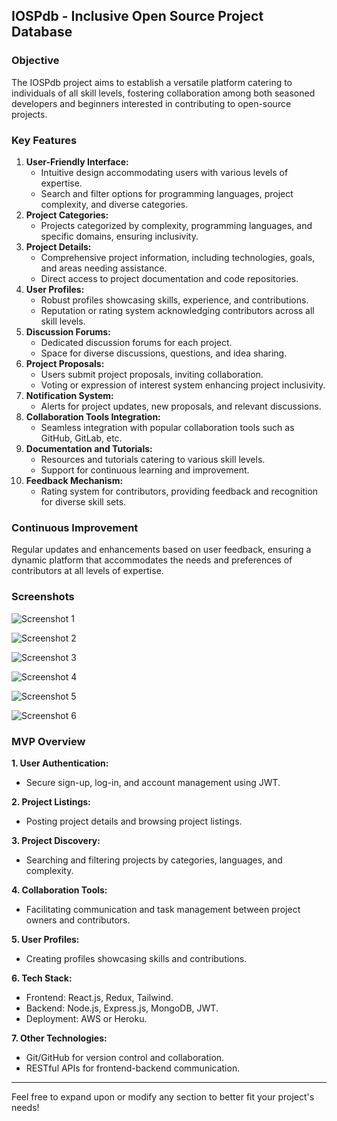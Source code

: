 ## IOSPdb - Inclusive Open Source Project Database

### Objective
The IOSPdb project aims to establish a versatile platform catering to individuals of all skill levels, fostering collaboration among both seasoned developers and beginners interested in contributing to open-source projects.

### Key Features
1. **User-Friendly Interface:**
   - Intuitive design accommodating users with various levels of expertise.
   - Search and filter options for programming languages, project complexity, and diverse categories.
2. **Project Categories:**
   - Projects categorized by complexity, programming languages, and specific domains, ensuring inclusivity.
3. **Project Details:**
   - Comprehensive project information, including technologies, goals, and areas needing assistance.
   - Direct access to project documentation and code repositories.
4. **User Profiles:**
   - Robust profiles showcasing skills, experience, and contributions.
   - Reputation or rating system acknowledging contributors across all skill levels.
5. **Discussion Forums:**
   - Dedicated discussion forums for each project.
   - Space for diverse discussions, questions, and idea sharing.
6. **Project Proposals:**
   - Users submit project proposals, inviting collaboration.
   - Voting or expression of interest system enhancing project inclusivity.
7. **Notification System:**
   - Alerts for project updates, new proposals, and relevant discussions.
8. **Collaboration Tools Integration:**
   - Seamless integration with popular collaboration tools such as GitHub, GitLab, etc.
9. **Documentation and Tutorials:**
   - Resources and tutorials catering to various skill levels.
   - Support for continuous learning and improvement.
10. **Feedback Mechanism:**
    - Rating system for contributors, providing feedback and recognition for diverse skill sets.

### Continuous Improvement
Regular updates and enhancements based on user feedback, ensuring a dynamic platform that accommodates the needs and preferences of contributors at all levels of expertise.

### Screenshots

![Screenshot 1](https://prod-files-secure.s3.us-west-2.amazonaws.com/ca796369-f4b5-4dac-9883-97304ba9e409/058da75f-b5c7-4e31-bb64-843392d80a34/Screenshot_2024-03-08_at_10.19.59_AM.png)

![Screenshot 2](https://prod-files-secure.s3.us-west-2.amazonaws.com/ca796369-f4b5-4dac-9883-97304ba9e409/dda56efd-d9b2-4df6-b60d-16e1f7fe1ab5/Screenshot_2024-03-08_at_10.18.29_AM.png)

![Screenshot 3](https://prod-files-secure.s3.us-west-2.amazonaws.com/ca796369-f4b5-4dac-9883-97304ba9e409/ed17b9e7-216c-4a60-b354-8b4aee9bacdd/Screenshot_2024-03-08_at_10.17.20_AM.png)

![Screenshot 4](https://prod-files-secure.s3.us-west-2.amazonaws.com/ca796369-f4b5-4dac-9883-97304ba9e409/42e59bc7-efb2-482d-9122-bf715193a804/Screenshot_2024-03-08_at_11.19.42_AM.png)

![Screenshot 5](https://prod-files-secure.s3.us-west-2.amazonaws.com/ca796369-f4b5-4dac-9883-97304ba9e409/496bcfdc-6248-4b36-9a10-b50be436f935/Screenshot_2024-03-08_at_11.27.45_AM.png)

![Screenshot 6](https://prod-files-secure.s3.us-west-2.amazonaws.com/ca796369-f4b5-4dac-9883-97304ba9e409/3fecedb6-f226-46ed-8e68-346d67b0b8e2/Screenshot_2024-03-08_at_11.56.06_AM.png)

### MVP Overview

**1. User Authentication:**
   - Secure sign-up, log-in, and account management using JWT.

**2. Project Listings:**
   - Posting project details and browsing project listings.

**3. Project Discovery:**
   - Searching and filtering projects by categories, languages, and complexity.

**4. Collaboration Tools:**
   - Facilitating communication and task management between project owners and contributors.

**5. User Profiles:**
   - Creating profiles showcasing skills and contributions.

**6. Tech Stack:**
   - Frontend: React.js, Redux, Tailwind.
   - Backend: Node.js, Express.js, MongoDB, JWT.
   - Deployment: AWS or Heroku.

**7. Other Technologies:**
   - Git/GitHub for version control and collaboration.
   - RESTful APIs for frontend-backend communication.

---

Feel free to expand upon or modify any section to better fit your project's needs!
